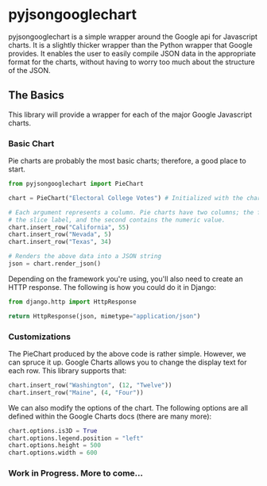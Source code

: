 pyjsongooglechart
=================

pyjsongooglechart is a simple wrapper around the Google api for Javascript
charts. It is a slightly thicker wrapper than the Python wrapper that Google
provides. It enables the user to easily compile JSON data in the appropriate
format for the charts, without having to worry too much about the structure
of the JSON.


The Basics
----------
This library will provide a wrapper for each of the major Google Javascript
charts.


### Basic Chart
Pie charts are probably the most basic charts; therefore, a good place to start.

```python
from pyjsongooglechart import PieChart

chart = PieChart("Electoral College Votes") # Initialized with the chart title

# Each argument represents a column. Pie charts have two columns; the first for
# the slice label, and the second contains the numeric value.
chart.insert_row("California", 55)
chart.insert_row("Nevada", 5)
chart.insert_row("Texas", 34)

# Renders the above data into a JSON string
json = chart.render_json()
```

Depending on the framework you're using, you'll also need to create
an HTTP response. The following is how you could do it in Django:

```python
from django.http import HttpResponse

return HttpResponse(json, mimetype="application/json")
```

### Customizations
The PieChart produced by the above code is rather simple. However, we can spruce
it up. Google Charts allows you to change the display text for each row. This
library supports that:

```python
chart.insert_row("Washington", (12, "Twelve"))
chart.insert_row("Maine", (4, "Four"))
```

We can also modify the options of the chart. The following options are all
defined within the Google Charts docs (there are many more):

```python
chart.options.is3D = True
chart.options.legend.position = "left"
chart.options.height = 500
chart.options.width = 600
```



### Work in Progress. More to come...